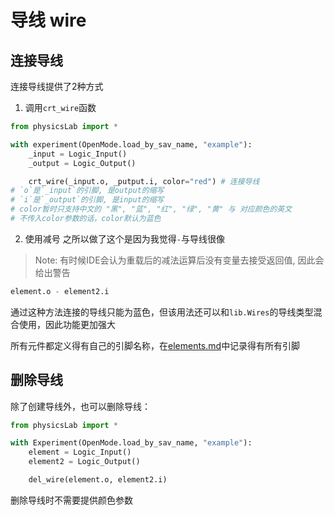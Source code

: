 # 导线 wire

## 连接导线
连接导线提供了2种方式  
1. 调用`crt_wire`函数
```Python
from physicsLab import *

with experiment(OpenMode.load_by_sav_name, "example"):
    _input = Logic_Input()
    _output = Logic_Output()

    crt_wire(_input.o, _putput.i, color="red") # 连接导线
# `o`是`_input`的引脚, 是output的缩写
# `i`是`_output`的引脚, 是input的缩写
# color暂时只支持中文的 "黑", "蓝", "红", "绿", "黄" 与 对应颜色的英文
# 不传入color参数的话，color默认为蓝色
```

2. 使用减号
之所以做了这个是因为我觉得`-`与导线很像

> Note: 有时候IDE会认为重载后的减法运算后没有变量去接受返回值, 因此会给出警告
```Python
element.o - element2.i
```
通过这种方法连接的导线只能为蓝色，但该用法还可以和`lib.Wires`的导线类型混合使用，因此功能更加强大

所有元件都定义得有自己的引脚名称，在[elements.md](elements.md)中记录得有所有引脚

## 删除导线
除了创建导线外，也可以删除导线：
```Python
from physicsLab import *

with Experiment(OpenMode.load_by_sav_name, "example"):
    element = Logic_Input()
    element2 = Logic_Output()

    del_wire(element.o, element2.i)
```
删除导线时不需要提供颜色参数
